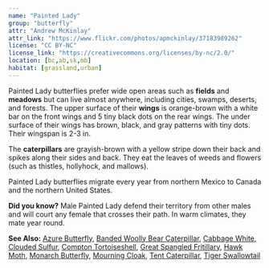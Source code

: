 ```yaml
---
name: "Painted Lady"
group: "butterfly"
attr: "Andrew McKinlay"
attr_link: "https://www.flickr.com/photos/apmckinlay/37183989262"
license: "CC BY-NC"
license_link: "https://creativecommons.org/licenses/by-nc/2.0/"
location: [bc,ab,sk,mb]
habitat: [grassland,urban]
---
```


Painted Lady butterflies prefer wide open areas such as **fields** and **meadows** but can live almost anywhere, including cities, swamps, deserts, and forests. The upper surface of their **wings** is orange-brown with a white bar on the front wings and 5 tiny black dots on the rear wings. The under surface of their wings has brown, black, and gray patterns with tiny dots. Their wingspan is 2-3 in.

The **caterpillars** are grayish-brown with a yellow stripe down their back and spikes along their sides and back. They eat the leaves of weeds and flowers (such as thistles, hollyhock, and mallows).

Painted Lady butterflies migrate every year from northern Mexico to Canada and the northern United States.

**Did you know?** Male Painted Lady defend their territory from other males and will court any female that crosses their path. In warm climates, they mate year round.

<!-- generated, do not edit -->
**See Also:**
[Azure Butterfly](/{{section}}/azurebut),
[Banded Woolly Bear Caterpillar](/{{section}}/bandwb),
[Cabbage White](/{{section}}/cabbgwht),
[Clouded Sulfur](/{{section}}/cloudsulf),
[Compton Tortoiseshell](/{{section}}/comptort),
[Great Spangled Fritillary](/{{section}}/greatfrit),
[Hawk Moth](/{{section}}/hawkmoth),
[Monarch Butterfly](/{{section}}/monarch),
[Mourning Cloak](/{{section}}/mournbut),
[Tent Caterpillar](/{{section}}/tentcat),
[Tiger Swallowtail](/{{section}}/tigerbut)
